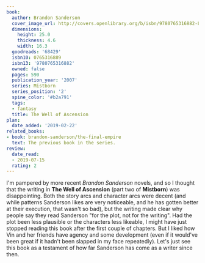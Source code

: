 ```yaml
---
book:
  author: Brandon Sanderson
  cover_image_url: http://covers.openlibrary.org/b/isbn/9780765316882-L.jpg
  dimensions:
    height: 25.0
    thickness: 4.6
    width: 16.3
  goodreads: '68429'
  isbn10: 0765316889
  isbn13: '9780765316882'
  owned: false
  pages: 590
  publication_year: '2007'
  series: Mistborn
  series_position: '2'
  spine_color: '#b2a791'
  tags:
  - fantasy
  title: The Well of Ascension
plan:
  date_added: '2019-02-22'
related_books:
- book: brandon-sanderson/the-final-empire
  text: The previous book in the series.
review:
  date_read:
  - 2019-07-15
  rating: 2
---
```


I'm pampered by more recent *Brandon Sanderson* novels, and so I thought that the writing in **The Well of Ascension**
(part two of **Mistborn**) was disappointing. Both the story arcs and character arcs were decent (and while patterns
Sanderson likes are very noticeable, and he has gotten better at their execution, that wasn't so bad), but the writing
made clear why people say they read Sanderson "for the plot, not for the writing". Had the plot been less plausible or
the characters less likeable, I might have just stopped reading this book after the first couple of chapters. But I
liked how Vin and her friends have agency and some development (even if it would've been great if it hadn't been
slapped in my face repeatedly). Let's just see this book as a testament of how far Sanderson has come as a writer since
then.
